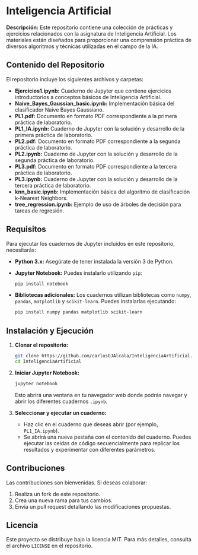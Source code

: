 
# Inteligencia Artificial

**Descripción:**
Este repositorio contiene una colección de prácticas y ejercicios relacionados con la asignatura de Inteligencia Artificial. Los materiales están diseñados para proporcionar una comprensión práctica de diversos algoritmos y técnicas utilizadas en el campo de la IA.

## Contenido del Repositorio

El repositorio incluye los siguientes archivos y carpetas:

- **Ejercicios1.ipynb:** Cuaderno de Jupyter que contiene ejercicios introductorios a conceptos básicos de Inteligencia Artificial.
- **Naive_Bayes_Gaussian_basic.ipynb:** Implementación básica del clasificador Naive Bayes Gaussiano.
- **PL1.pdf:** Documento en formato PDF correspondiente a la primera práctica de laboratorio.
- **PL1_IA.ipynb:** Cuaderno de Jupyter con la solución y desarrollo de la primera práctica de laboratorio.
- **PL2.pdf:** Documento en formato PDF correspondiente a la segunda práctica de laboratorio.
- **PL2.ipynb:** Cuaderno de Jupyter con la solución y desarrollo de la segunda práctica de laboratorio.
- **PL3.pdf:** Documento en formato PDF correspondiente a la tercera práctica de laboratorio.
- **PL3.ipynb:** Cuaderno de Jupyter con la solución y desarrollo de la tercera práctica de laboratorio.
- **knn_basic.ipynb:** Implementación básica del algoritmo de clasificación k-Nearest Neighbors.
- **tree_regression.ipynb:** Ejemplo de uso de árboles de decisión para tareas de regresión.

## Requisitos

Para ejecutar los cuadernos de Jupyter incluidos en este repositorio, necesitarás:

- **Python 3.x:** Asegúrate de tener instalada la versión 3 de Python.
- **Jupyter Notebook:** Puedes instalarlo utilizando `pip`:

  ```bash
  pip install notebook
  ```

- **Bibliotecas adicionales:** Los cuadernos utilizan bibliotecas como `numpy`, `pandas`, `matplotlib` y `scikit-learn`. Puedes instalarlas ejecutando:

  ```bash
  pip install numpy pandas matplotlib scikit-learn
  ```

## Instalación y Ejecución

1. **Clonar el repositorio:**

   ```bash
   git clone https://github.com/carlosGJAlcala/InteligenciaArtificial.git
   cd InteligenciaArtificial
   ```

2. **Iniciar Jupyter Notebook:**

   ```bash
   jupyter notebook
   ```

   Esto abrirá una ventana en tu navegador web donde podrás navegar y abrir los diferentes cuadernos `.ipynb`.

3. **Seleccionar y ejecutar un cuaderno:**
   - Haz clic en el cuaderno que deseas abrir (por ejemplo, `PL1_IA.ipynb`).
   - Se abrirá una nueva pestaña con el contenido del cuaderno. Puedes ejecutar las celdas de código secuencialmente para replicar los resultados y experimentar con diferentes parámetros.

## Contribuciones

Las contribuciones son bienvenidas. Si deseas colaborar:

1. Realiza un fork de este repositorio.
2. Crea una nueva rama para tus cambios.
3. Envía un pull request detallando las modificaciones propuestas.

## Licencia

Este proyecto se distribuye bajo la licencia MIT. Para más detalles, consulta el archivo `LICENSE` en el repositorio.


